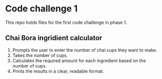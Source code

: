 # Code challenge 1

This repo holds files for the first code challenge in phase 1.

## Chai Bora ingridient calculator

1. Prompts the user to enter the number of chai cups they want to make.
2. Takes the number of cups.
3. Calculates the required amount for each ingredient based on the number of cups.
4. Prints the results in a clear, readable format.



